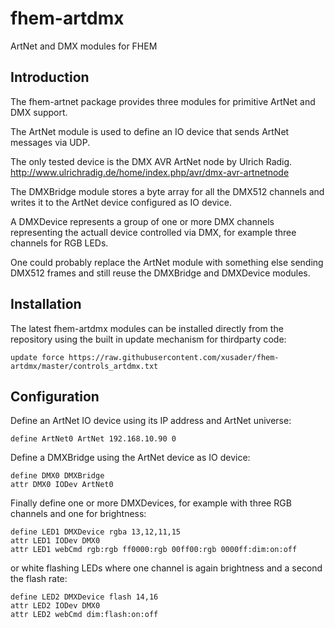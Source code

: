 fhem-artdmx
===========

ArtNet and DMX modules for FHEM


Introduction
------------

The fhem-artnet package provides three modules for primitive ArtNet and 
DMX support.


The ArtNet module is used to define an IO device that sends ArtNet messages 
via UDP. 

The only tested device is the DMX AVR ArtNet node by Ulrich Radig. 
http://www.ulrichradig.de/home/index.php/avr/dmx-avr-artnetnode


The DMXBridge module stores a byte array for all the DMX512 channels and 
writes it to the ArtNet device configured as IO device.


A DMXDevice represents a group of one or more DMX channels representing the 
actuall device controlled via DMX, for example three channels for RGB LEDs.


One could probably replace the ArtNet module with something else sending 
DMX512 frames and still reuse the DMXBridge and DMXDevice modules.


Installation
------------

The latest fhem-artdmx modules can be installed directly from the repository 
using the built in update mechanism for thirdparty code:

    update force https://raw.githubusercontent.com/xusader/fhem-artdmx/master/controls_artdmx.txt


Configuration
-------------

Define an ArtNet IO device using its IP address and ArtNet universe:

    define ArtNet0 ArtNet 192.168.10.90 0

Define a DMXBridge using the ArtNet device as IO device:

    define DMX0 DMXBridge
    attr DMX0 IODev ArtNet0

Finally define one or more DMXDevices, for example with three RGB channels and
one for brightness:

    define LED1 DMXDevice rgba 13,12,11,15
    attr LED1 IODev DMX0
    attr LED1 webCmd rgb:rgb ff0000:rgb 00ff00:rgb 0000ff:dim:on:off

or white flashing LEDs where one channel is again brightness and a second the
flash rate:

    define LED2 DMXDevice flash 14,16
    attr LED2 IODev DMX0
    attr LED2 webCmd dim:flash:on:off

